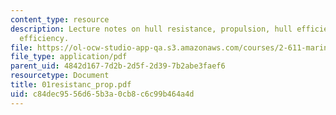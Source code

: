 ```yaml
---
content_type: resource
description: Lecture notes on hull resistance, propulsion, hull efficiency, and propeller
  efficiency.
file: https://ol-ocw-studio-app-qa.s3.amazonaws.com/courses/2-611-marine-power-and-propulsion-fall-2006/c84dec9556d65b3a0cb8c6c99b464a4d_01resistanc_prop.pdf
file_type: application/pdf
parent_uid: 4842d167-7d2b-2d5f-2d39-7b2abe3faef6
resourcetype: Document
title: 01resistanc_prop.pdf
uid: c84dec95-56d6-5b3a-0cb8-c6c99b464a4d
---
```

